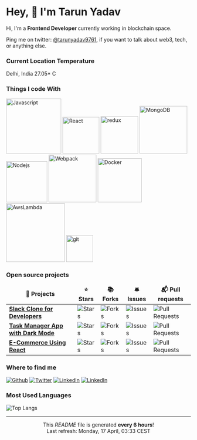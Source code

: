 <h1>Hey, 👋 I'm Tarun Yadav</h1>

<p>Hi, I'm a <b>Frontend Developer </b> currently working in blockchain space.</p>

Ping me on twitter: <a href="https://twitter.com/tarunyadav9761">@tarunyadav9761</a>, if you want to talk about web3, tech, or anything else.

 <h3>Current Location Temperature</h3>
 <p> Delhi, India 27.05* C </p>

<h3>Things I code With</h3>


<p>
 <img alt="Javascript" src="https://img.shields.io/badge/-Javascript-black?style=for-the-badge&logo=javascript&logoColor=f0dc4e" width=150 />
 <img alt="React" src="https://img.shields.io/badge/-React-black?style=for-the-badge&logo=react&logoColor=#61dbfb" width=100 />
  <img alt="redux" src="https://img.shields.io/badge/-Redux-black?style=for-the-badge&logo=redux&logoColor=#7749bd" width=102/>
  <img alt="MongoDB" src="https://img.shields.io/badge/-MongoDB-black?style=for-the-badge&logo=mongodb&logoColor=#449f43" width=130 />
  <img alt="Nodejs" src="https://img.shields.io/badge/-Nodejs-black?style=for-the-badge&logo=Node.js&logoColor=#74aa63"  width=112/>
  <img alt="Webpack" src="https://img.shields.io/badge/-Webpack-black?style=for-the-badge&logo=webpack&logoColor=#1579c1" width=130/> 
  <img alt="Docker" src="https://img.shields.io/badge/-Docker-black?style=for-the-badge&logo=docker&logoColor=#029ded" width=120/>
  <img alt="AwsLambda" src="https://img.shields.io/badge/-AWS lambda-black?style=for-the-badge&logo=amazon&logoColor=#ff9900" width=160/>
  <img alt="git" src="https://img.shields.io/badge/-Git-black?style=for-the-badge&logo=git&logoColor=#f04f30" width=73 />

</p>

<h3>Open source projects</h3>
<table>
  <thead align="center">
    <tr border: none;>
      <td><b>🎁 Projects</b></td>
      <td><b>⭐ Stars</b></td>
      <td><b>📚 Forks</b></td>
      <td><b>🛎 Issues</b></td>
      <td><b>📬 Pull requests</b></td>
    </tr>
  </thead>
   <tbody>
    <tr>
	    <td><a href="https://github.com/tarunyadav1/Slack-clone-with-React-Firebase-Redux"><b>Slack Clone for Developers</b></a></td>
      <td><img alt="Stars" src="https://img.shields.io/github/stars/tarunyadav1/Slack-clone-with-React-Firebase-Redux?style=flat-square&labelColor=343b41"/></td>
      <td><img alt="Forks" src="https://img.shields.io/github/forks/tarunyadav1/Slack-clone-with-React-Firebase-Redux?style=flat-square&labelColor=343b41"/></td>
      <td><img alt="Issues" src="https://img.shields.io/github/issues/tarunyadav1/Slack-clone-with-React-Firebase-Redux?style=flat-square&labelColor=343b41"/></td>
      <td><img alt="Pull Requests" src="https://img.shields.io/github/issues-pr/tarunyadav1/Slack-clone-with-React-Firebase-Redux?style=flat-square&labelColor=343b41"/></td>
    </tr>
	  <tr>
		  <td><a href="https://github.com/tarunyadav1/Doist-React-App-Using-firebase"><b>Task Manager App with Dark Mode</b></a></td>
      <td><img alt="Stars" src="https://img.shields.io/github/stars/tarunyadav1/Doist-React-App-Using-firebase?style=flat-square&labelColor=343b41"/></td>
      <td><img alt="Forks" src="https://img.shields.io/github/forks/tarunyadav1/Doist-React-App-Using-firebase?style=flat-square&labelColor=343b41"/></td>
      <td><img alt="Issues" src="https://img.shields.io/github/issues/tarunyadav1/Doist-React-App-Using-firebase?style=flat-square&labelColor=343b41"/></td>
      <td><img alt="Pull Requests" src="https://img.shields.io/github/issues-pr/tarunyadav1/Doist-React-App-Using-firebase?style=flat-square&labelColor=343b41"/></td>
    </tr>
		<tr>
			<td><a href="https://github.com/tarunyadav1/Ecommerce-store-React-Redux-Firebase-StripePayment"><b>E-Commerce Using React </b></a></td>
      <td><img alt="Stars" src="https://img.shields.io/github/stars/tarunyadav1/Ecommerce-store-React-Redux-Firebase-StripePayment?style=flat-square&labelColor=343b41"/></td>
      <td><img alt="Forks" src="https://img.shields.io/github/forks/tarunyadav1/Ecommerce-store-React-Redux-Firebase-StripePayment?style=flat-square&labelColor=343b41"/></td>
      <td><img alt="Issues" src="https://img.shields.io/github/issues/tarunyadav1/Ecommerce-store-React-Redux-Firebase-StripePayment?style=flat-square&labelColor=343b41"/></td>
      <td><img alt="Pull Requests" src="https://img.shields.io/github/issues-pr/tarunyadav1/Ecommerce-store-React-Redux-Firebase-StripePayment?style=flat-square&labelColor=343b41"/></td>
    </tr>
  </tbody>
</table>

<h3>Where to find me</h3>
<p><a href="https://github.com/tarunyadav1" target="_blank"><img alt="Github" src="https://img.shields.io/badge/GitHub-%2312100E.svg?&style=for-the-badge&logo=Github&logoColor=white" /></a> <a href="https://twitter.com/tarunyadav9761" target="_blank"><img alt="Twitter" src="https://img.shields.io/badge/twitter-%231DA1F2.svg?&style=for-the-badge&logo=twitter&logoColor=white" /></a> <a href="https://www.linkedin.com/in/tarunyadav9761" target="_blank"><img alt="LinkedIn" src="https://img.shields.io/badge/linkedin-%230077B5.svg?&style=for-the-badge&logo=linkedin&logoColor=white" /></a> 
<a href="https://dev.to/tarunyadav1" target="_blank"><img alt="LinkedIn" src="https://img.shields.io/badge/DEV-%2312100E.svg?&style=for-the-badge&logo=dev.to&logoColor=white"  /></a> 
</p>

<h3>Most Used Languages </h3>

![Top Langs](https://github-readme-stats.vercel.app/api/top-langs/?username=anuraghazra&layout=compact&theme=material-palenight)



------------
<p align="center">This <i>README</i> file is generated <b>every 6 hours</b>!</br>Last refresh: Monday, 17 April, 03:33 CEST<br />
